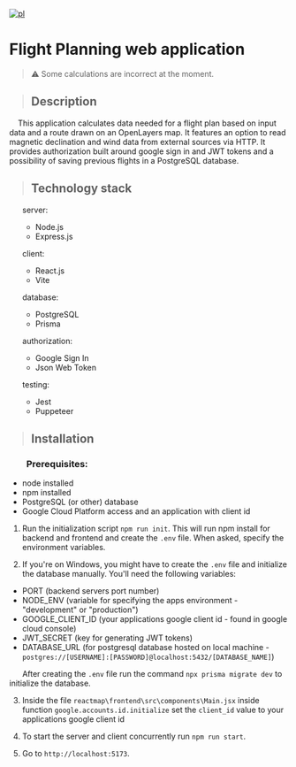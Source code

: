 [![pl](https://img.shields.io/badge/lang-pl-blue.svg)](https://github.com/ukashu/reactmap/blob/main/README.pl.md)
# Flight Planning web application

> :warning: Some calculations are incorrect at the moment.

>## Description

&nbsp;&nbsp;&nbsp;&nbsp;This application calculates data needed for a flight plan based on input data and a route drawn on an OpenLayers map. It features an option to read magnetic declination and wind data from external sources via HTTP. It provides authorization built around google sign in and JWT tokens and a possibility of saving previous flights in a PostgreSQL database.

>## Technology stack

<ul>
  <p>server:</p>
    <ul>
      <li>Node.js</li>
      <li>Express.js</li>
    </ul>
  <p>client:</p>
    <ul>
      <li>React.js</li>
      <li>Vite</li>
    </ul>
  <p>database:</p>
    <ul>
      <li>PostgreSQL</li>
      <li>Prisma</li>
    </ul>
  <p>authorization:</p>
    <ul>
      <li>Google Sign In</li>
      <li>Json Web Token</li>
    </ul>
  <p>testing:</p>
    <ul>
      <li>Jest</li>
      <li>Puppeteer</li>
    </ul>
</ul>

>## Installation

### &nbsp;&nbsp;&nbsp;&nbsp;&nbsp;&nbsp;&nbsp;&nbsp;Prerequisites:
<ul>
  <li>node installed</li>
  <li>npm installed</li>
  <li>PostgreSQL (or other) database</li>
  <li>Google Cloud Platform access and an application with client id</li>
</ul>

1. Run the initialization script ```npm run init```. This will run npm install for backend and frontend and create the ```.env``` file. When asked, specify the environment variables. 

2. If you're on Windows, you might have to create the ```.env``` file and initialize the database manually. You'll need the following variables:
  - PORT (backend servers port number)
  - NODE_ENV (variable for specifying the apps environment - "development" or "production")
  - GOOGLE_CLIENT_ID (your applications google client id - found in google cloud console)
  - JWT_SECRET (key for generating JWT tokens)
  - DATABASE_URL (for postgresql database hosted on local machine  - ```postgres://[USERNAME]:[PASSWORD]@localhost:5432/[DATABASE_NAME]```)
  
&nbsp;&nbsp;&nbsp;&nbsp;&nbsp;&nbsp;After creating the ```.env``` file run the command ```npx prisma migrate dev``` to initialize the database.

3. Inside the file ```reactmap\frontend\src\components\Main.jsx``` inside function ```google.accounts.id.initialize``` set the ```client_id``` value to your applications google client id

4. To start the server and client concurrently run ```npm run start```.

5. Go to ```http://localhost:5173```.